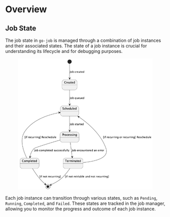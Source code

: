 # Overview

## Job State

The job state in `go-job` is managed through a combination of job instances and their associated states. The state of a job instance is crucial for understanding its lifecycle and for debugging purposes.

<figure>
<img src="img/job-state.png" alt="job state" />
</figure>

Each job instance can transition through various states, such as `Pending`, `Running`, `Completed`, and `Failed`. These states are tracked in the job manager, allowing you to monitor the progress and outcome of each job instance.
